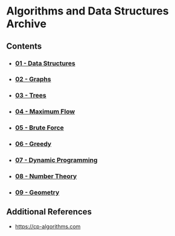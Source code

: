 # Algorithms and Data Structures Archive

## Contents
- ### [01 - Data Structures](01%20-%20Data%20Structures)
- ### [02 - Graphs](02%20-%20Graphs)
- ### [03 - Trees](03%20-%20Trees)
- ### [04 - Maximum Flow](04%20-%20Maximum%20Flow)
- ### [05 - Brute Force](05%20-%20Brute%20Force)
- ### [06 - Greedy](06%20-%20Greedy)
- ### [07 - Dynamic Programming](07%20-%20Dynamic%20Programming)
- ### [08 - Number Theory](08%20-%20Number%20Theory)
- ### [09 - Geometry](09%20-%20Geometry)

## Additional References
- https://cp-algorithms.com